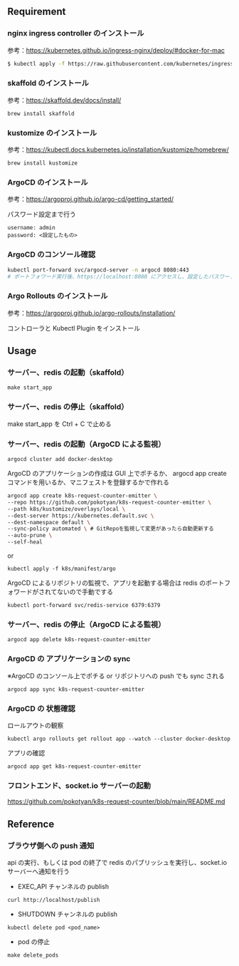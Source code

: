 ## Requirement

### nginx ingress controller のインストール

参考：https://kubernetes.github.io/ingress-nginx/deploy/#docker-for-mac

```bash
$ kubectl apply -f https://raw.githubusercontent.com/kubernetes/ingress-nginx/controller-v0.43.0/deploy/static/provider/cloud/deploy.yaml
```

### skaffold のインストール

参考：https://skaffold.dev/docs/install/

```
brew install skaffold
```

### kustomize のインストール

参考：https://kubectl.docs.kubernetes.io/installation/kustomize/homebrew/

```
brew install kustomize
```

### ArgoCD のインストール

参考：https://argoproj.github.io/argo-cd/getting_started/

パスワード設定まで行う

```
username: admin
password: <設定したもの>
```

### ArgoCD のコンソール確認

```bash
kubectl port-forward svc/argocd-server -n argocd 8080:443
# ポートフォワード実行後、https://localhost:8080 にアクセスし、設定したパスワードでログイン
```

### Argo Rollouts のインストール

参考：https://argoproj.github.io/argo-rollouts/installation/

コントローラと Kubectl Plugin をインストール

## Usage

### サーバー、redis の起動（skaffold）

```
make start_app
```

### サーバー、redis の停止（skaffold）

make start_app を Ctrl + C で止める

### サーバー、redis の起動（ArgoCD による監視）

```
argocd cluster add docker-desktop
```

ArgoCD のアプリケーションの作成は GUI 上でポチるか、 argocd app create コマンドを用いるか、マニフェストを登録するかで作れる

```bash
argocd app create k8s-request-counter-emitter \
--repo https://github.com/pokotyan/k8s-request-counter-emitter \
--path k8s/kustomize/overlays/local \
--dest-server https://kubernetes.default.svc \
--dest-namespace default \
--sync-policy automated \ # GitRepoを監視して変更があったら自動更新する
--auto-prune \
--self-heal
```

or 

```
kubectl apply -f k8s/manifest/argo
```

ArgoCD によるリポジトリの監視で、アプリを起動する場合は redis のポートフォワードがされてないので手動でする

```
kubectl port-forward svc/redis-service 6379:6379
```

### サーバー、redis の停止（ArgoCD による監視）

```
argocd app delete k8s-request-counter-emitter
```

### ArgoCD の アプリケーションの sync

※ArgoCD のコンソール上でポチる or リポジトリへの push でも sync される

```
argocd app sync k8s-request-counter-emitter
```

### ArgoCD の 状態確認

ロールアウトの観察

```
kubectl argo rollouts get rollout app --watch --cluster docker-desktop
```

アプリの確認

```
argocd app get k8s-request-counter-emitter
```

### フロントエンド、socket.io サーバーの起動

https://github.com/pokotyan/k8s-request-counter/blob/main/README.md

## Reference

### ブラウザ側への push 通知

api の実行、もしくは pod の終了で redis のパブリッシュを実行し、socket.io サーバーへ通知を行う

- EXEC_API チャンネルの publish

```
curl http://localhost/publish
```

- SHUTDOWN チャンネルの publish

```
kubectl delete pod <pod_name>
```

- pod の停止

```
make delete_pods
```
